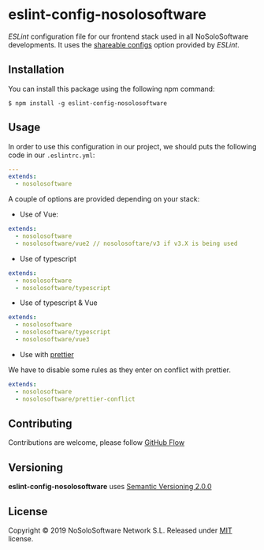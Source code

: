 # eslint-config-nosolosoftware

*ESLint* configuration file for our frontend stack used in all NoSoloSoftware developments. It uses
the [shareable configs](https://eslint.org/docs/developer-guide/shareable-configs) option provided
by *ESLint*.


## Installation

You can install this package using the following npm command:

```
$ npm install -g eslint-config-nosolosoftware
```


## Usage

In order to use this configuration in our project, we should puts the following code in our
`.eslintrc.yml`:

```yaml
---
extends:
  - nosolosoftware
```

A couple of options are provided depending on your stack:

* Use of Vue:
```yaml
extends:
  - nosolosoftware
  - nosolosoftware/vue2 // nosolosoftare/v3 if v3.X is being used
```
* Use of typescript
```yaml
extends:
  - nosolosoftware
  - nosolosoftware/typescript
```
* Use of typescript & Vue
```yaml
extends:
  - nosolosoftware
  - nosolosoftware/typescript
  - nosolosoftware/vue3
```
* Use with [prettier](https://github.com/nosolosoftware/prettier-config-nosolosoftware)

We have to disable some rules as they enter on conflict with prettier.
```yaml
extends:
  - nosolosoftware
  - nosolosoftware/prettier-conflict
```

## Contributing

Contributions are welcome, please follow
[GitHub Flow](https://guides.github.com/introduction/flow/index.html)


## Versioning

**eslint-config-nosolosoftware** uses [Semantic Versioning 2.0.0](http://semver.org)


## License

Copyright © 2019 NoSoloSoftware Network S.L. Released under [MIT](LICENSE.md) license.
